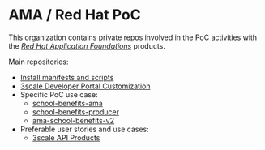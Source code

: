 # AMA / Red Hat PoC

This organization contains private repos involved in the PoC activities with the [*Red Hat Application Foundations*](https://access.redhat.com/products/red-hat-application-foundations/) products.

Main repositories:
- [Install manifests and scripts](../../install/)
- [3scale Developer Portal Customization](../../../ThreescaleDeveloperPortalCustomizations/)
- Specific PoC use case:
    - [school-benefits-ama](../../../school-benefits-ama/)
    - [school-benefits-producer](../../../school-benefits-producer/)
    - [ama-school-benefits-v2](/ama-schoolbenefits-v2/)
- Preferable user stories and use cases:
    - [3scale API Products](../../../ThreescaleAPIProducts/) 
